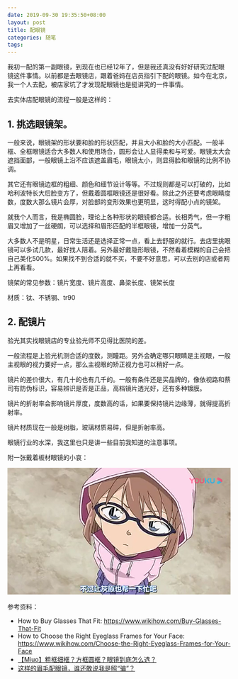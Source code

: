 ```yaml
---
date: 2019-09-30 19:35:50+08:00
layout: post
title: 配眼镜
categories: 随笔
tags: 
---
```


我初一配的第一副眼镜，到现在也已经12年了，但是我还真没有好好研究过配眼镜这件事情。以前都是去眼镜店，跟着爸妈在店员指引下配的眼镜。如今在北京，我一个人去配，被店家坑了才发现配眼镜也是挺讲究的一件事情。

去实体店配眼镜的流程一般是这样的：

## 1. 挑选眼镜架。

一般来说，眼镜架的形状要和脸的形状匹配，并且大小和脸的大小匹配。一般半框、全框眼镜适合大多数人和使用场合，圆形会让人显得柔和与可爱。眼镜太大会遮挡面部，一般眼镜上沿不应该遮盖眉毛，眼镜太小，则显得脸和眼镜的比例不协调。

其它还有眼镜边框的粗细、颜色和细节设计等等。不过规则都是可以打破的，比如哈利波特长大后脸变方了，但戴着圆框眼镜还是很好看。除此之外还要考虑眼睛度数，度数大那么镜片会厚，对脸部的变形效果也更明显，这时得配小点的镜架。

就我个人而言，我是椭圆脸，理论上各种形状的眼镜都合适。长相秀气，但一字粗眉又增加了一丝硬朗，可以选择和眉形匹配的半框眼镜，增加一分英气。

大多数人不是明星，日常生活还是选择正常一点，看上去舒服的就行。去店里挑眼镜可以多试几款，最好找人陪着。另外最好戴隐形眼镜，不然看着模糊的自己会把自己美化500%。如果找不到合适的就不买，不要不好意思，可以去别的店或者网上再看看。

镜架的常见参数：镜片宽度、镜片高度、鼻梁长度、镜架长度

材质：钛、不锈钢、tr90

## 2. 配镜片

验光其实找眼镜店的专业验光师不见得比医院的差。

一般流程是上验光机测合适的度数，测瞳距。另外会确定哪只眼睛是主视眼，一般主视眼的视力要好一点，那么主视眼的矫正视力也可以稍好一点。

镜片的差价很大，有几十的也有几千的。一般有条件还是买品牌的，像依视路和蔡司有防伪标识，容易辨识是否是正品，高档镜片透光好，还有多种镀膜。

镜片的折射率会影响镜片厚度，度数高的话，如果要保持镜片边缘薄，就得提高折射率。

镜片材质现在一般是树脂，玻璃材质易碎，但是折射率高。

眼镜行业的水深，我这里也只是讲一些目前我知道的注意事项。

附一张戴着板材眼镜的小哀：

![](/album/haibara_with_glasses.png)

参考资料：

* How to Buy Glasses That Fit: <https://www.wikihow.com/Buy-Glasses-That-Fit>
* How to Choose the Right Eyeglass Frames for Your Face: <https://www.wikihow.com/Choose-the-Right-Eyeglass-Frames-for-Your-Face>
* [【Miuo】粗框细框？方框圆框？眼镜到底怎么选？ ](https://weixin.sogou.com/link?url=dn9a_-gY295K0Rci_xozVXfdMkSQTLW6cwJThYulHEtVjXrGTiVgS_uirRSi2mDgYgsDvf-fITMYvwc5qBTFylqXa8Fplpd9O3D9HOB7jjI2abSsmF8Op3uP6J8heKOwtlDMOs0mElu37gq6zYckiFhg9-PCv2wQPGXP4fQUwIJti0MFrK_7ra86inDw6jJ7-nJt0hvaslFDDzhcSi-YpabLbOBvWY_CLptElYUXtl3uQmX_tbrCtnYHo8ZcAw4CN5NBdYnbPOhS6t2rFt2rnA..&type=2&query=%E7%B2%97%E6%A1%86%E7%BB%86%E6%A1%86%EF%BC%9F%E6%96%B9%E6%A1%86%E5%9C%86%E6%A1%86%EF%BC%9F%E7%9C%BC%E9%95%9C%E5%88%B0%E5%BA%95%E6%80%8E%E4%B9%88%E9%80%89%EF%BC%9F&k=93&h=8)
* [这样的眉毛配眼镜，谁还敢说我是照“骗”？ ](https://mp.weixin.qq.com/s?src=11&timestamp=1569851916&ver=1884&signature=ksnE*dgrBTq8lUCibhu8oBZIqfauizb1Vs5REwQj1A*9Le7FI2ZSaxnP7*nBeDIKjCFvMdHxiaCjBju*5ZH7QjWUmmbJMkSJVUFR1t6umx8au0nWzshSE00sUyKFnCSW&new=1)
